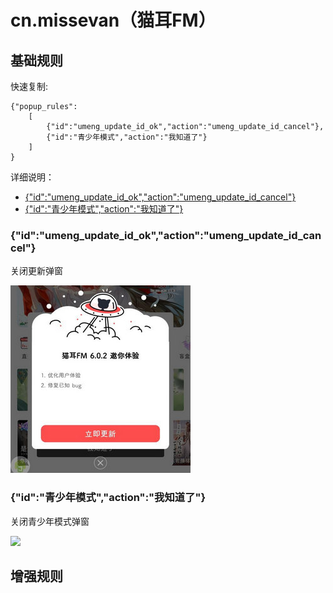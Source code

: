 # cn.missevan（猫耳FM）

## 基础规则

快速复制:
```
{"popup_rules":
    [
        {"id":"umeng_update_id_ok","action":"umeng_update_id_cancel"},
        {"id":"青少年模式","action":"我知道了"}
    ]
}
```
详细说明：
- [{"id":"umeng_update_id_ok","action":"umeng_update_id_cancel"}](#idumeng_update_id_okactionumeng_update_id_cancel)
- [{"id":"青少年模式","action":"我知道了"}](#id青少年模式action我知道了)

### {"id":"umeng_update_id_ok","action":"umeng_update_id_cancel"}
关闭更新弹窗

![](./assets/更新弹窗.jpg)

### {"id":"青少年模式","action":"我知道了"}
关闭青少年模式弹窗

![](./assets/青少年模式弹窗.jpg)

## 增强规则
